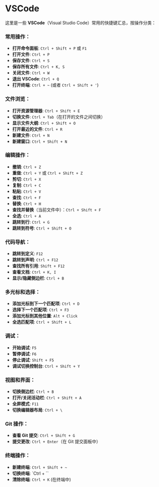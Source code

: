 VSCode
=====

这里是一些 **VSCode**（Visual Studio Code）常用的快捷键汇总，按操作分类：

### 常用操作：
- **打开命令面板**: `Ctrl + Shift + P` 或 `F1`
- **打开文件**: `Ctrl + P`
- **保存文件**: `Ctrl + S`
- **保存所有文件**: `Ctrl + K, S`
- **关闭文件**: `Ctrl + W`
- **退出 VSCode**: `Ctrl + Q`
- **打开终端**: `Ctrl + ~` (或者 `Ctrl + Shift + '`)

### 文件浏览：
- **打开资源管理器**: `Ctrl + Shift + E`
- **切换文件**: `Ctrl + Tab`（在打开的文件之间切换）
- **显示文件大纲**: `Ctrl + Shift + O`
- **打开最近的文件**: `Ctrl + R`
- **新建文件**: `Ctrl + N`
- **新建窗口**: `Ctrl + Shift + N`

### 编辑操作：
- **撤销**: `Ctrl + Z`
- **重做**: `Ctrl + Y` 或 `Ctrl + Shift + Z`
- **剪切**: `Ctrl + X`
- **复制**: `Ctrl + C`
- **粘贴**: `Ctrl + V`
- **查找**: `Ctrl + F`
- **替换**: `Ctrl + H`
- **查找并替换**（当前文件中）：`Ctrl + Shift + F`
- **全选**: `Ctrl + A`
- **跳转到行**: `Ctrl + G`
- **跳转到符号**: `Ctrl + Shift + O`

### 代码导航：
- **跳转到定义**: `F12`
- **跳转到声明**: `Ctrl + F12`
- **查找所有引用**: `Shift + F12`
- **查看文档**: `Ctrl + K, I`
- **显示/隐藏侧边栏**: `Ctrl + B`

### 多光标和选择：
- **添加光标到下一个匹配项**: `Ctrl + D`
- **选择下一个匹配项**: `Ctrl + F3`
- **添加光标到其他位置**: `Alt + Click`
- **全选匹配项**: `Ctrl + Shift + L`

### 调试：
- **开始调试**: `F5`
- **暂停调试**: `F6`
- **停止调试**: `Shift + F5`
- **调试切换控制台**: `Ctrl + Shift + Y`

### 视图和界面：
- **切换侧边栏**: `Ctrl + B`
- **打开/关闭活动栏**: `Ctrl + Shift + A`
- **全屏模式**: `F11`
- **切换编辑器布局**: `Ctrl + \`

### Git 操作：
- **查看 Git 提交**: `Ctrl + Shift + G`
- **提交更改**: `Ctrl + Enter`（在 Git 提交面板中）

### 终端操作：
- **新建终端**: `Ctrl + Shift + ~`
- **切换终端**: `Ctrl + ``
- **清除终端**: `Ctrl + K` (在终端中)

